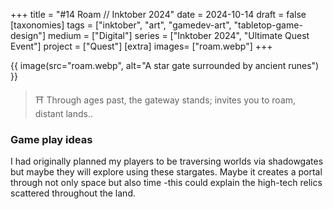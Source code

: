 +++
title = "#14 Roam // Inktober 2024"
date = 2024-10-14
draft =  false
[taxonomies]
tags = ["inktober", "art", "gamedev-art", "tabletop-game-design"]
medium = ["Digital"]
series = ["Inktober 2024", "Ultimate Quest Event"]
project = ["Quest"]
[extra]
images= ["roam.webp"]
+++

{{ image(src="roam.webp", alt="A star gate surrounded by ancient runes") }}

> ⛩️ Through ages past, the gateway stands; invites you to roam, distant lands..

### Game play ideas

I had originally planned my players to be traversing worlds via shadowgates but maybe they will explore using these stargates. Maybe it creates a portal through not only space but also time -this could explain the high-tech relics scattered throughout the land.
